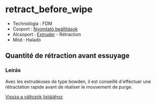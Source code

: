 # retract\_before\_wipe

* Technológia : FDM
* Csoport : [Nyomtató beállítások](../../beallitasok/printer_settings.md)
* Alcsoport : [Extruder](../../beallitasok/printer_settings.md#extrudeuse) - Rétraction
* Mód : Haladó

## Quantité de rétraction avant essuyage

### Leírás

Avec les extrudeuses de type bowden, il est conseillé d'effectuer une rétractation rapide avant de réaliser le mouvement de purge.

[Vissza a változók listájához](/)

